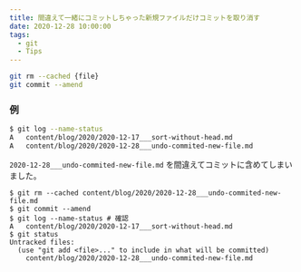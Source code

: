```yaml
---
title: 間違えて一緒にコミットしちゃった新規ファイルだけコミットを取り消す
date: 2020-12-28 10:00:00
tags:
  - git
  - Tips
---
```


```sh
git rm --cached {file}
git commit --amend
```

### 例

```sh
$ git log --name-status
A   content/blog/2020/2020-12-17___sort-without-head.md
A   content/blog/2020/2020-12-28___undo-commited-new-file.md

```

`2020-12-28___undo-commited-new-file.md` を間違えてコミットに含めてしまいました。

```
$ git rm --cached content/blog/2020/2020-12-28___undo-commited-new-file.md
$ git commit --amend
$ git log --name-status # 確認
A   content/blog/2020/2020-12-17___sort-without-head.md
$ git status
Untracked files:
  (use "git add <file>..." to include in what will be committed)
	content/blog/2020/2020-12-28___undo-commited-new-file.md
```
